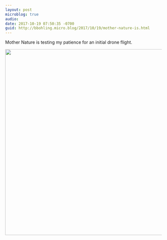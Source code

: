```yaml
---
layout: post
microblog: true
audio: 
date: 2017-10-19 07:50:35 -0700
guid: http://bbohling.micro.blog/2017/10/19/mother-nature-is.html
---
```

Mother Nature is testing my patience for an initial drone flight.

<img src="http://micro.brandonbohling.com/uploads/2017/303159c0c7.jpg" width="599" height="600" />
